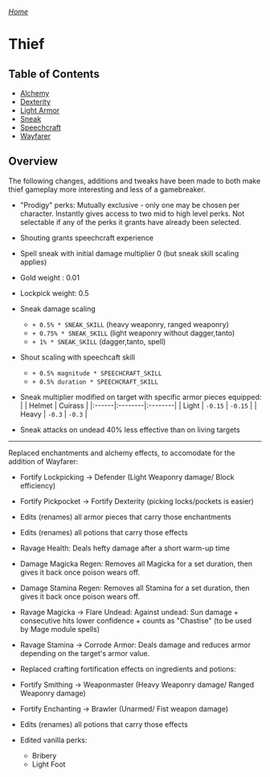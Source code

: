 _[Home](../)_

# Thief

## Table of Contents
* [Alchemy](./alchemy.md)
* [Dexterity](./dexterity.md)
* [Light Armor](./lightarmor.md)
* [Sneak](./sneak.md)
* [Speechcraft](./speechcraft.md)
* [Wayfarer](./wayfarer.md)

## Overview

The following changes, additions and tweaks have been made to both make thief gameplay more interesting
and less of a gamebreaker.


* "Prodigy" perks: Mutually exclusive - only one may be chosen per character. Instantly
	gives access to two mid to high level perks. Not selectable if any of the perks it
	grants have already been selected.

* Shouting grants speechcraft experience
	
* Spell sneak with initial damage multiplier 0 (but sneak skill scaling applies)

* Gold weight : 0.01
* Lockpick weight: 0.5

* Sneak damage scaling
  * `+ 0.5% * SNEAK_SKILL` (heavy weaponry, ranged weaponry)
  * `+ 0.75% * SNEAK_SKILL` (light weaponry without dagger,tanto)
  * `+ 1% * SNEAK_SKILL` (dagger,tanto, spell)

* Shout scaling with speechcaft skill
  * `+ 0.5% magnitude * SPEECHCRAFT_SKILL`
  * `+ 0.5% duration * SPEECHCRAFT_SKILL`

* Sneak multiplier modified on target with specific armor pieces equipped:
   |       | Helmet  | Cuirass |
   |:------|:--------|:--------|
   | Light | `-0.15` | `-0.15` |
   | Heavy | `-0.3`  | `-0.3`  |

* Sneak attacks on undead 40% less effective than on living targets

-----

Replaced enchantments and alchemy effects, to accomodate for the addition of Wayfarer:


* Fortify Lockpicking -> Defender (Light Weaponry damage/ Block efficiency)
* Fortify Pickpocket -> Fortify Dexterity (picking locks/pockets is easier)

* Edits (renames) all armor pieces that carry those enchantments
* Edits (renames) all potions that carry those effects

* Ravage Health: Deals hefty damage after a short warm-up time
* Damage Magicka Regen: Removes all Magicka for a set duration, then gives it back once poison wears off.
* Damage Stamina Regen: Removes all Stamina for a set duration, then gives it back once poison wears off.
* Ravage Magicka -> Flare Undead: Against undead: Sun damage + consecutive hits lower confidence + counts as "Chastise" (to be used by Mage module spells)
* Ravage Stamina -> Corrode Armor: Deals damage and reduces armor depending on the target's armor value.

* Replaced crafting fortification effects on ingredients and potions:

* Fortify Smithing -> Weaponmaster (Heavy Weaponry damage/ Ranged Weaponry damage)
* Fortify Enchanting -> Brawler (Unarmed/ Fist weapon damage)

* Edits (renames) all potions that carry those effects

* Edited vanilla perks:
  * Bribery
  * Light Foot
